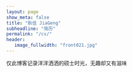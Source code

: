```yaml
---
layout: page
show_meta: false
title: "耿佳 JiaGeng"
subheadline: "简历"
permalink: "/cv/"
header:
   image_fullwidth: "front021.jpg"
---
```


仅此博客记录洋洋洒洒的硕士时光，无趣却又有滋味